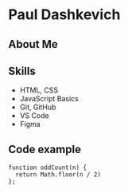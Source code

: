 # Paul Dashkevich

## About Me

## Skills
* HTML, CSS
* JavaScript Basics
* Git, GitHub
* VS Code
* Figma

## Code example
```
function oddCount(n) {
  return Math.floor(n / 2)
};
```
